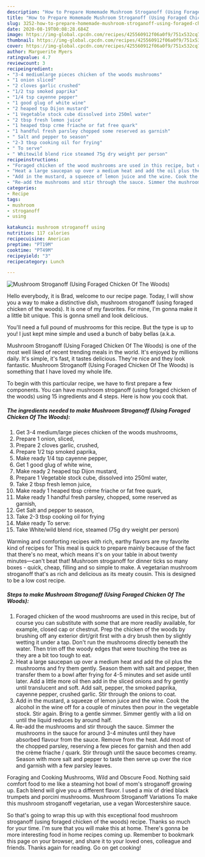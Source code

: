 ```yaml
---
description: "How to Prepare Homemade Mushroom Stroganoff (Using Foraged Chicken Of The Woods)"
title: "How to Prepare Homemade Mushroom Stroganoff (Using Foraged Chicken Of The Woods)"
slug: 3252-how-to-prepare-homemade-mushroom-stroganoff-using-foraged-chicken-of-the-woods
date: 2020-08-19T00:08:28.684Z
image: https://img-global.cpcdn.com/recipes/425560912f06a0f9/751x532cq70/mushroom-stroganoff-using-foraged-chicken-of-the-woods-recipe-main-photo.jpg
thumbnail: https://img-global.cpcdn.com/recipes/425560912f06a0f9/751x532cq70/mushroom-stroganoff-using-foraged-chicken-of-the-woods-recipe-main-photo.jpg
cover: https://img-global.cpcdn.com/recipes/425560912f06a0f9/751x532cq70/mushroom-stroganoff-using-foraged-chicken-of-the-woods-recipe-main-photo.jpg
author: Marguerite Myers
ratingvalue: 4.7
reviewcount: 3
recipeingredient:
- "3-4 mediumlarge pieces chicken of the woods mushrooms"
- "1 onion sliced"
- "2 cloves garlic crushed"
- "1/2 tsp smoked paprika"
- "1/4 tsp cayenne pepper"
- "1 good glug of white wine"
- "2 heaped tsp Dijon mustard"
- "1 Vegetable stock cube dissolved into 250ml water"
- "2 tbsp fresh lemon juice"
- "1 heaped tbsp crme friache or fat free quark"
- "1 handful fresh parsley chopped some reserved as garnish"
- " Salt and pepper to season"
- "2-3 tbsp cooking oil for frying"
- " To serve"
- " Whitewild blend rice steamed 75g dry weight per person"
recipeinstructions:
- "Foraged chicken of the wood mushrooms are used in this recipe, but of course you can substitute with some that are more readily available, for example, closed cap or chestnut. Prep the chicken of the woods by brushing off any exterior dirt/grit first with a dry brush then by slightly wetting it under a tap. Don&#39;t run the mushrooms directly beneath the water. Then trim off the woody edges that were touching the tree as they are a bit too tough to eat."
- "Heat a large saucepan up over a medium heat and add the oil plus the mushrooms and fry them gently. Season them with salt and pepper, then transfer them to a bowl after frying for 4-5 minutes and set aside until later. Add a little more oil then add in the sliced onions and fry gently until translucent and soft. Add salt, pepper, the smoked paprika, cayenne pepper, crushed garlic. Stir through the onions to coat."
- "Add in the mustard, a squeeze of lemon juice and the wine. Cook the alcohol in the wine off for a couple of minutes then pour in the vegetable stock. Stir again. Bring to a gentle simmer. Simmer gently with a lid on until the liquid reduces by around half."
- "Re-add the mushrooms and stir through the sauce. Simmer the mushrooms in the sauce for around 3-4 minutes until they have absorbed flavour from the sauce. Remove from the heat. Add most of the chopped parsley, reserving a few pieces for garnish and then add the crème friache / quark. Stir through until the sauce becomes creamy. Season with more salt and pepper to taste then serve up over the rice and garnish with a few parsley leaves."
categories:
- Recipe
tags:
- mushroom
- stroganoff
- using

katakunci: mushroom stroganoff using 
nutrition: 117 calories
recipecuisine: American
preptime: "PT19M"
cooktime: "PT49M"
recipeyield: "3"
recipecategory: Lunch

---
```



![Mushroom Stroganoff (Using Foraged Chicken Of The Woods)](https://img-global.cpcdn.com/recipes/425560912f06a0f9/751x532cq70/mushroom-stroganoff-using-foraged-chicken-of-the-woods-recipe-main-photo.jpg)

Hello everybody, it is Brad, welcome to our recipe page. Today, I will show you a way to make a distinctive dish, mushroom stroganoff (using foraged chicken of the woods). It is one of my favorites. For mine, I'm gonna make it a little bit unique. This is gonna smell and look delicious.

You&#39;ll need a full pound of mushrooms for this recipe. But the type is up to you! I just kept mine simple and used a bunch of baby bellas (a.k.a.

Mushroom Stroganoff (Using Foraged Chicken Of The Woods) is one of the most well liked of recent trending meals in the world. It's enjoyed by millions daily. It's simple, it's fast, it tastes delicious. They're nice and they look fantastic. Mushroom Stroganoff (Using Foraged Chicken Of The Woods) is something that I have loved my whole life.


To begin with this particular recipe, we have to first prepare a few components. You can have mushroom stroganoff (using foraged chicken of the woods) using 15 ingredients and 4 steps. Here is how you cook that.

<!--inarticleads1-->

##### The ingredients needed to make Mushroom Stroganoff (Using Foraged Chicken Of The Woods):

1. Get 3-4 medium/large pieces chicken of the woods mushrooms,
1. Prepare 1 onion, sliced,
1. Prepare 2 cloves garlic, crushed,
1. Prepare 1/2 tsp smoked paprika,
1. Make ready 1/4 tsp cayenne pepper,
1. Get 1 good glug of white wine,
1. Make ready 2 heaped tsp Dijon mustard,
1. Prepare 1 Vegetable stock cube, dissolved into 250ml water,
1. Take 2 tbsp fresh lemon juice,
1. Make ready 1 heaped tbsp crème friache or fat free quark,
1. Make ready 1 handful fresh parsley, chopped, some reserved as garnish,
1. Get  Salt and pepper to season,
1. Take 2-3 tbsp cooking oil for frying
1. Make ready  To serve:
1. Take  White/wild blend rice, steamed (75g dry weight per person)


Warming and comforting recipes with rich, earthy flavors are my favorite kind of recipes for This meal is quick to prepare mainly because of the fact that there&#39;s no meat, which means it&#39;s on your table in about twenty minutes—can&#39;t beat that! Mushroom stroganoff for dinner ticks so many boxes - quick, cheap, filling and so simple to make. A vegetarian mushroom stroganoff that&#39;s as rich and delicious as its meaty cousin. This is designed to be a low cost recipe. 

<!--inarticleads2-->

##### Steps to make Mushroom Stroganoff (Using Foraged Chicken Of The Woods):

1. Foraged chicken of the wood mushrooms are used in this recipe, but of course you can substitute with some that are more readily available, for example, closed cap or chestnut. Prep the chicken of the woods by brushing off any exterior dirt/grit first with a dry brush then by slightly wetting it under a tap. Don&#39;t run the mushrooms directly beneath the water. Then trim off the woody edges that were touching the tree as they are a bit too tough to eat.
1. Heat a large saucepan up over a medium heat and add the oil plus the mushrooms and fry them gently. Season them with salt and pepper, then transfer them to a bowl after frying for 4-5 minutes and set aside until later. Add a little more oil then add in the sliced onions and fry gently until translucent and soft. Add salt, pepper, the smoked paprika, cayenne pepper, crushed garlic. Stir through the onions to coat.
1. Add in the mustard, a squeeze of lemon juice and the wine. Cook the alcohol in the wine off for a couple of minutes then pour in the vegetable stock. Stir again. Bring to a gentle simmer. Simmer gently with a lid on until the liquid reduces by around half.
1. Re-add the mushrooms and stir through the sauce. Simmer the mushrooms in the sauce for around 3-4 minutes until they have absorbed flavour from the sauce. Remove from the heat. Add most of the chopped parsley, reserving a few pieces for garnish and then add the crème friache / quark. Stir through until the sauce becomes creamy. Season with more salt and pepper to taste then serve up over the rice and garnish with a few parsley leaves.


Foraging and Cooking Mushrooms, Wild and Obscure Food. Nothing said comfort food to me like a steaming hot bowl of mom&#39;s stroganoff growing up. Each blend will give you a different flavor. I used a mix of dried black trumpets and porcini mushrooms. Mushroom Stroganoff Variations To make this mushroom stroganoff vegetarian, use a vegan Worcestershire sauce. 

So that's going to wrap this up with this exceptional food mushroom stroganoff (using foraged chicken of the woods) recipe. Thanks so much for your time. I'm sure that you will make this at home. There's gonna be more interesting food in home recipes coming up. Remember to bookmark this page on your browser, and share it to your loved ones, colleague and friends. Thanks again for reading. Go on get cooking!
